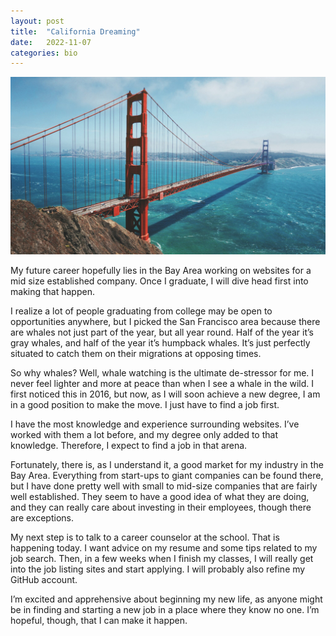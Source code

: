 ```yaml
---
layout: post
title:  "California Dreaming"
date:   2022-11-07
categories: bio
---
```

![image tooltip here](/assets/maarten-van-den-heuvel-gZXx8lKAb7Y-unsplash-2048x1152.jpg)

My future career hopefully lies in the Bay Area working on websites for a mid size established company. Once I graduate, I will dive head first into making that happen.

I realize a lot of people graduating from college may be open to opportunities anywhere, but I picked the San Francisco area because there are whales not just part of the year, but all year round. Half of the year it’s gray whales, and half of the year it’s humpback whales. It’s just perfectly situated to catch them on their migrations at opposing times.

So why whales? Well, whale watching is the ultimate de-stressor for me. I never feel lighter and more at peace than when I see a whale in the wild. I first noticed this in 2016, but now, as I will soon achieve a new degree, I am in a good position to make the move. I just have to find a job first.

I have the most knowledge and experience surrounding websites. I’ve worked with them a lot before, and my degree only added to that knowledge. Therefore, I expect to find a job in that arena.

Fortunately, there is, as I understand it, a good market for my industry in the Bay Area. Everything from start-ups to giant companies can be found there, but I have done pretty well with small to mid-size companies that are fairly well established. They seem to have a good idea of what they are doing, and they can really care about investing in their employees, though there are exceptions.

My next step is to talk to a career counselor at the school. That is happening today. I want advice on my resume and some tips related to my job search. Then, in a few weeks when I finish my classes, I will really get into the job listing sites and start applying. I will probably also refine my GitHub account.

I’m excited and apprehensive about beginning my new life, as anyone might be in finding and starting a new job in a place where they know no one. I’m hopeful, though, that I can make it happen.